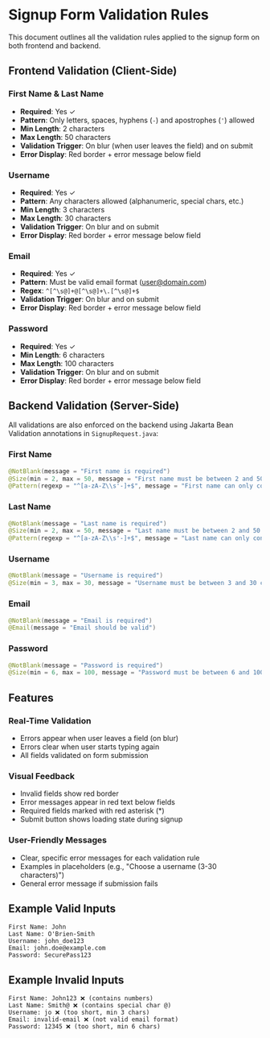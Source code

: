 # Signup Form Validation Rules

This document outlines all the validation rules applied to the signup form on both frontend and backend.

## Frontend Validation (Client-Side)

### First Name & Last Name
- **Required**: Yes ✓
- **Pattern**: Only letters, spaces, hyphens (`-`) and apostrophes (`'`) allowed
- **Min Length**: 2 characters
- **Max Length**: 50 characters
- **Validation Trigger**: On blur (when user leaves the field) and on submit
- **Error Display**: Red border + error message below field

### Username
- **Required**: Yes ✓
- **Pattern**: Any characters allowed (alphanumeric, special chars, etc.)
- **Min Length**: 3 characters
- **Max Length**: 30 characters
- **Validation Trigger**: On blur and on submit
- **Error Display**: Red border + error message below field

### Email
- **Required**: Yes ✓
- **Pattern**: Must be valid email format (user@domain.com)
- **Regex**: `^[^\s@]+@[^\s@]+\.[^\s@]+$`
- **Validation Trigger**: On blur and on submit
- **Error Display**: Red border + error message below field

### Password
- **Required**: Yes ✓
- **Min Length**: 6 characters
- **Max Length**: 100 characters
- **Validation Trigger**: On blur and on submit
- **Error Display**: Red border + error message below field

## Backend Validation (Server-Side)

All validations are also enforced on the backend using Jakarta Bean Validation annotations in `SignupRequest.java`:

### First Name
```java
@NotBlank(message = "First name is required")
@Size(min = 2, max = 50, message = "First name must be between 2 and 50 characters")
@Pattern(regexp = "^[a-zA-Z\\s'-]+$", message = "First name can only contain letters, spaces, hyphens and apostrophes")
```

### Last Name
```java
@NotBlank(message = "Last name is required")
@Size(min = 2, max = 50, message = "Last name must be between 2 and 50 characters")
@Pattern(regexp = "^[a-zA-Z\\s'-]+$", message = "Last name can only contain letters, spaces, hyphens and apostrophes")
```

### Username
```java
@NotBlank(message = "Username is required")
@Size(min = 3, max = 30, message = "Username must be between 3 and 30 characters")
```

### Email
```java
@NotBlank(message = "Email is required")
@Email(message = "Email should be valid")
```

### Password
```java
@NotBlank(message = "Password is required")
@Size(min = 6, max = 100, message = "Password must be between 6 and 100 characters")
```

## Features

### Real-Time Validation
- Errors appear when user leaves a field (on blur)
- Errors clear when user starts typing again
- All fields validated on form submission

### Visual Feedback
- Invalid fields show red border
- Error messages appear in red text below fields
- Required fields marked with red asterisk (*)
- Submit button shows loading state during signup

### User-Friendly Messages
- Clear, specific error messages for each validation rule
- Examples in placeholders (e.g., "Choose a username (3-30 characters)")
- General error message if submission fails

## Example Valid Inputs

```
First Name: John
Last Name: O'Brien-Smith
Username: john_doe123
Email: john.doe@example.com
Password: SecurePass123
```

## Example Invalid Inputs

```
First Name: John123 ❌ (contains numbers)
Last Name: Smith@ ❌ (contains special char @)
Username: jo ❌ (too short, min 3 chars)
Email: invalid-email ❌ (not valid email format)
Password: 12345 ❌ (too short, min 6 chars)
```

